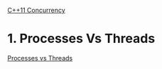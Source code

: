 [C++11 Concurrency](https://www.youtube.com/watch?v=LL8wkskDlbs&list=PL5jc9xFGsL8E12so1wlMS0r0hTQoJL74M&index=1)
# 1. Processes Vs Threads
  [Processes vs Threads](https://github.com/davidzheng66/Notes/blob/master/C++/C++11Concurrency/ProcessVsThreads.PNG?raw=true)

